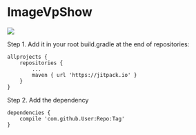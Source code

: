 # ImageVpShow
[![](https://jitpack.io/v/NoEndToLF/ImageVpShow.svg)](https://jitpack.io/#NoEndToLF/ImageVpShow)  

Step 1. Add it in your root build.gradle at the end of repositories:

	allprojects {
		repositories {
			...
			maven { url 'https://jitpack.io' }
		}
	}
Step 2. Add the dependency

	dependencies {
		compile 'com.github.User:Repo:Tag'
	}
